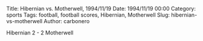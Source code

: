 Title: Hibernian vs. Motherwell, 1994/11/19
Date: 1994/11/19 00:00
Category: sports
Tags: football, football scores, Hibernian, Motherwell
Slug: hibernian-vs-motherwell
Author: carbonero


Hibernian 2 - 2 Motherwell
